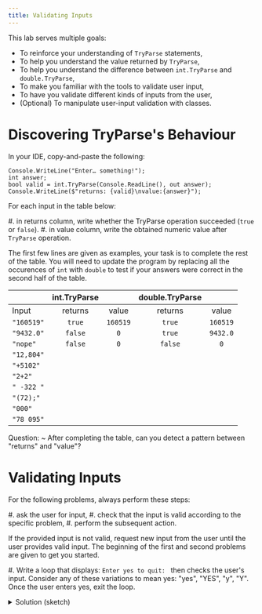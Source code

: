 ```yaml
---
title: Validating Inputs
---
```


This lab serves multiple goals:

- To reinforce your understanding of `TryParse` statements,
- To help you understand the value returned by `TryParse`,
- To help you understand the difference between `int.TryParse` and `double.TryParse`,
- To make you familiar with the tools to validate user input,
- To have you validate different kinds of inputs from the user,
- (Optional) To manipulate user-input validation with classes.


# Discovering TryParse's Behaviour

In your IDE, copy-and-paste the following:

```
Console.WriteLine("Enter… something!");
int answer;
bool valid = int.TryParse(Console.ReadLine(), out answer);
Console.WriteLine($"returns: {valid}\nvalue:{answer}");
```

For each input in the table below:

#. in returns column, write whether the TryParse operation succeeded (`true` or `false`).
#. in value column, write the obtained numeric value after `TryParse` operation.

The first few lines are given as examples, your task is to complete the rest of the table.
You will need to update the program by replacing all the occurences of `int` with `double` to test if your answers were correct in the second half of the table.

| |	int.TryParse | | double.TryParse | |
| :--- | :---: | :---: | :---: | :---: |
| Input	| returns |	value	| returns |	value |
| `"160519"`	| `true`  |	`160519` | `true` |	`160519` |
| `"9432.0"`	| `false` |	`0`	| `true` |	`9432.0` |
| `"nope"` | `false` | `0` | `false` | `0` |
| `"12,804"` | | | | |
| `"+5102"` |||||
| `"2+2"` |||||
| `" -322 "` |||||
| `"(72);"` |||||
| `"000"` |||||
| `"78 095"` |||||

Question:
~  After completing the table, can you detect a pattern between "returns" and "value"?

# Validating Inputs

For the following problems, always perform these steps:

#. ask the user for input,
#. check that the input is valid according to the specific problem,
#. perform the subsequent action.

If the provided input is not valid, request new input from the user until the user provides valid input.
The beginning of the first and second problems are given to get you started.

#. Write a loop that displays: `Enter yes to quit: ` then checks the user's input. Consider any of these variations to mean yes: "yes", "YES", "y", "Y". Once the user enters yes, exit the loop.
    <details><summary>Solution (sketch)</summary>

    ```
    Console.WriteLine("Enter yes to quit.");
    string answer;
    answer = Console.ReadLine();
    while (answer != "yes"){
        Console.WriteLine("Enter yes to quit.");
        answer = Console.ReadLine();
    }
    Console.WriteLine("You exit the program.");
    // Note that this program is not a complete solution: "YES", "y" or "Y"
    // do not make the program quit.
    ```

    </details>

#. Ask the user to enter a positive integer, between 2 and 100 (including the boundary values 2 and 100). Make sure the value the user enters is between these bounds. Then compute the sum of integers starting from 1 up to the integer user entered, and finally display that sum. Here are examples:

    - if the user enters 5, compute: 1 + 2 + 3 + 4 + 5, then display 15 on the screen
    - if the user enters 8, compute: 1 + 2 + 3 + 4 + 5 + 6 + 7 + 8, then display 36 on the screen
    
    <details><summary>Solution (sketch)</summary>

    ```
    Console.WriteLine("Enter a number between 2 and 100.");
    int answer;
    answer = int.Parse(Console.ReadLine());
    while (answer < 2){
        Console.WriteLine("That number is too small!");
        Console.WriteLine("Enter a number between 2 and 100.");
        answer = int.Parse(Console.ReadLine());
    }
    Console.WriteLine("You exit the program.");
    // Note that this program is not a complete solution.
    // Values greater than 100 are not rejected,
    // And the final calculation is not done.
    ```

    </details>

#. Do this next problem using the `decimal` type. Ask the user to enter any numbers (can be positive, negative, or zero). Ignore all non-numeric inputs, using `TryParse`.
Choose an appropriate sentinel value to enable the user to indicate when they are done. Compute and display the average of all the numbers the user entered. If the user entered no numbers, display "You did not enter any numbers".
    
    Here is an example of the desired execution, where the user input is underlined, and hitting "enter" is represented by ↵:

    ```text
    Please enter a number, or "Done" to exit:
    8̲↵
    Please enter a number, or "Done" to exit:
    2̲↵
    Please enter a number, or "Done" to exit:
    H̲o̲l̲d̲ ̲o̲n̲↵
    Please enter a number, or "Done" to exit:
    -̲5̲↵
    Please enter a number, or "Done" to exit:
    D̲o̲n̲e̲

    The average of the numbers you entered is 1.66666666667.
    ```

# Pushing Further (Optional)

This part is focused on input validation with classes.
It requires to read a lengthy (but not very complicated) class implementation, and to improve it.
It is _difficult_, and tailored to offer an interesting challenge. However, you should be able to complete such exercises by the end of the semester without too much difficulties.

Start by downloading the [LoanCalculator](LoanCalculator.zip) solution, which mixes classes and decision structures.
Spend some time studying the implementation to understand _what_ the program is doing and _how_ it is doing it.

Next edit the `Program.cs` file of the `LoanCalculator` solution to add the following validation features:

#. Users entering a value other than `A`, `a`, `H`, `h`, `O` and `o` for the loan type will be asked again, and asked as long as they do not give a valid answer.
#. Users entering a credit score not between 300 and 850, or that is not an integer, will be asked again, and asked as long as they do not give a valid answer.
#. Users entering an amount needed or a down payment that is not a decimal, or is a negative decimal, will be asked again,  and asked as long as they do not give a valid answer.
#. (Optional) Use the [ToLower()](https://docs.microsoft.com/en-us/dotnet/api/system.char.tolower?view=netframework-4.7.2) or [ToUpper()](https://docs.microsoft.com/en-us/dotnet/api/system.char.toupper?view=netframework-4.7.2) methods of the `char` class to make the program more readable -- you will be able to greatly simplify the `if` statement that checks the loan type.
#. (Optional, hard) Write a method for the Loan class that takes a character as an argument, and returns the string describing the type of loan designed by that character. Then, use this method in the `ToString` and in the application program instead of doing it "by hand".

You can find a possible solution [in this archive](Solution_LoanCalculator.zip).
